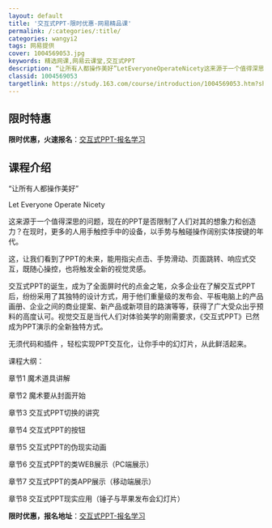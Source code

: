 ```yaml
---
layout: default
title: '交互式PPT-限时优惠-网易精品课'
permalink: /:categories/:title/
categories: wangyi2
tags: 网易提供
cover: 1004569053.jpg
keywords: 精选网课,网易云课堂,交互式PPT
description: “让所有人都操作美好”LetEveryoneOperateNicety这来源于一个值得深思的问题，现在的PPT是否限制了
classid: 1004569053
targetlink: https://study.163.com/course/introduction/1004569053.htm?share=1&shareId=1025206652&utm_campaign=share&utm_medium=iphoneShare&utm_source=&utm_u=1025206652
---
```


## 限时特惠

**限时优惠，火速报名**：[交互式PPT-报名学习](https://study.163.com/course/introduction/1004569053.htm?share=1&shareId=1025206652&utm_campaign=share&utm_medium=iphoneShare&utm_source=&utm_u=1025206652)

## 课程介绍

“让所有人都操作美好”

Let Everyone Operate Nicety



这来源于一个值得深思的问题，现在的PPT是否限制了人们对其的想象力和创造力？在现时，更多的人用手触控手中的设备，以手势与触碰操作阔别实体按键的年代。

这，让我们看到了PPT的未来，能用指尖点击、手势滑动、页面跳转、响应式交互，既随心操控，也将触发全新的视觉灵感。

交互式PPT的诞生，成为了全面屏时代的点金之笔，众多企业在了解交互式PPT后，纷纷采用了其独特的设计方式，用于他们重量级的发布会、平板电脑上的产品画册、企业之间的商业提案、新产品或新项目的路演等等，获得了广大受众出乎预料的高度认可。视觉交互是当代人们对体验美学的刚需要求，《交互式PPT》已然成为PPT演示的全新独特方式。

无须代码和插件 ，轻松实现PPT交互化，让你手中的幻灯片，从此鲜活起来。



课程大纲：



章节1 魔术道具讲解

章节2 魔术要从封面开始

章节3 交互式PPT切换的讲究

章节4 交互式PPT的按钮

章节5 交互式PPT的伪现实动画

章节6 交互式PPT的类WEB展示（PC端展示）

章节7 交互式PPT的类APP展示（移动端展示）

章节8 交互式PPT现实应用（锤子与苹果发布会幻灯片）

**限时优惠，报名地址**：[交互式PPT-报名学习](https://study.163.com/course/introduction/1004569053.htm?share=1&shareId=1025206652&utm_campaign=share&utm_medium=iphoneShare&utm_source=&utm_u=1025206652)

